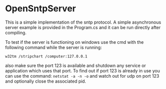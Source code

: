 # OpenSntpServer
This is a simple implementation of the sntp protocol.
A simple asynchronous server example is provided in the Program.cs and it can be run directly after compiling.

To test if the server is functioning on windows use the cmd with the following command while the server is running:

`w32tm /stripchart /computer:127.0.0.1`

also make sure the port 123 is available and shutdown any service or application which uses that port.
To find out if port 123 is already in use you can use the command: `netstat -a -n -o` and watch out for udp on port 123 and optionally close the associated pid.
